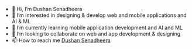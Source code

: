 - 👋 Hi, I’m Dushan Senadheera
- 👀 I’m interested in designing & develop web and mobile applications and AI & ML
- 🌱 I’m currently learning mobile application development and AI and ML
- 💞️ I’m looking to collaborate on web and app development & designing
- 📫 How to reach me <a href="www.linkedin.com/in/DushanSenadheera">Dushan Senadheera</a>

<!---
DushanSenadheera/DushanSenadheera is a ✨ special ✨ repository because its `README.md` (this file) appears on your GitHub profile.
You can click the Preview link to take a look at your changes.
--->
